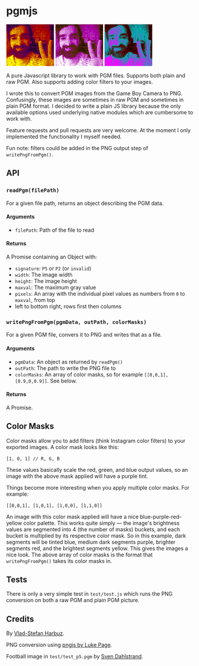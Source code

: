 # pgmjs

![](doc/demo1.png) ![](doc/demo2.png) ![](doc/demo3.png)

A pure Javascript library to work with PGM files. Supports both plain and raw PGM. Also supports
adding color filters to your images.

I wrote this to convert PGM images from the Game Boy Camera to PNG. Confusingly, these images are
sometimes in raw PGM and sometimes in plain PGM format. I decided to write a plain JS library
because the only available options used underlying native modules which are cumbersome to work
with.

Feature requests and pull requests are very welcome. At the moment I only implemented the
functionality I myself needed.

Fun note: filters could be added in the PNG output step of `writePngFromPgm()`.

## API

### `readPgm(filePath)`

For a given file path, returns an object describing the PGM data.

#### Arguments

* `filePath`: Path of the file to read

#### Returns

A Promise containing an Object with:

* `signature`: `P5` or `P2` (or `invalid`)
* `width`: The image width
* `height`: The image height
* `maxval`: The maximum gray value
* `pixels`: An array with the individual pixel values as numbers from `0` to `maxval`, from top
* left to bottom right, rows first then columns

### `writePngFromPgm(pgmData, outPath, colorMasks)`

For a given PGM file, convers it to PNG and writes that as a file.

#### Arguments

* `pgmData`: An object as returned by `readPgm()`
* `outPath`: The path to write the PNG file to
* `colorMasks`: An array of color masks, so for example `[[0,0,1], [0.9,0,0.9]]`. See below.

#### Returns

A Promise.

## Color Masks

Color masks allow you to add filters (think Instagram color filters) to your exported images. A
color mask looks like this:

```
[1, 0, 1] // R, G, B
```

These values basically scale the red, green, and blue output values, so an image with the above
mask applied will have a purple tint.

Things become more interesting when you apply multiple color masks. For example:

```
[[0,0,1], [1,0,1], [1,0,0], [1,1,0]]
```

An image with this color mask applied will have a nice blue-purple-red-yellow color palette. This
works quite simply — the image's brightness values are segmented into 4 (the number of masks)
buckets, and each bucket is multiplied by its respective color mask.  So in this example, dark
segments will be tinted blue, medium dark segments purple, brighter segments red, and the brightest
segments yellow.  This gives the images a nice look. The above array of color masks is the format
that `writePngFromPgm()` takes its color masks in.

## Tests

There is only a very simple test in `test/test.js` which runs the PNG conversion on both a raw PGM
and plain PGM picture.

## Credits

By [Vlad-Stefan Harbuz](https://vladh.net).

PNG conversion using [pngjs by Luke Page](https://github.com/lukeapage/pngjs).

Football image in `test/test_p5.pgm` by [Sven Dahlstrand](https://github.com/svendahlstrand).
